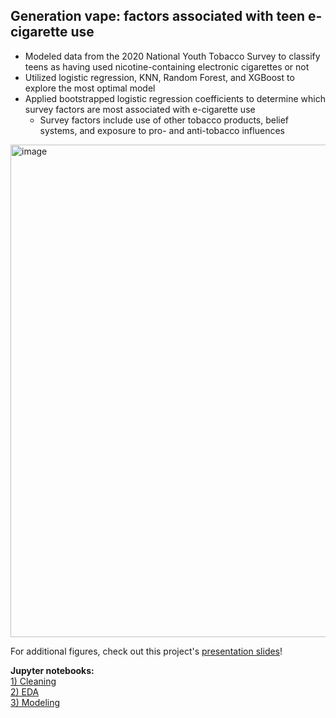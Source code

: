 ## Generation vape: factors associated with teen e-cigarette use

- Modeled data from the 2020 National Youth Tobacco Survey to classify teens as having used nicotine-containing electronic cigarettes or not  
- Utilized logistic regression, KNN, Random Forest, and XGBoost to explore the most optimal model  
- Applied bootstrapped logistic regression coefficients to determine which survey factors are most associated with e-cigarette use 
  - Survey factors include use of other tobacco products, belief systems, and exposure to pro- and anti-tobacco influences 


<img width="788" alt="image" src="https://user-images.githubusercontent.com/79233614/142136358-6e9c96cb-cc6f-481b-87ba-d6e862b0dbcb.png">

For additional figures, check out this project's [presentation slides](classification-teen-vape.pdf)!

**Jupyter notebooks:**  
[1) Cleaning](1_teen_e-cig_cleaning.ipynb)  
[2) EDA](2_teen_e-cig_EDA.ipynb)  
[3) Modeling](3_teen_e-cig_modeling.ipynb)  
